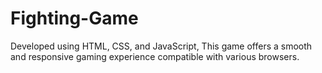 # Fighting-Game
Developed using HTML, CSS, and JavaScript, This game offers a smooth and responsive gaming experience compatible with various browsers.
